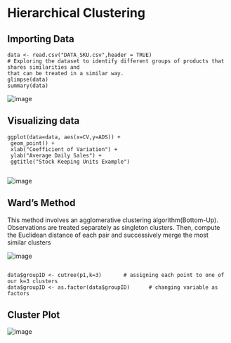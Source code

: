 # Hierarchical Clustering
## Importing Data
```
data <- read.csv("DATA_SKU.csv",header = TRUE)
# Exploring the dataset to identify different groups of products that shares similarities and
that can be treated in a similar way.
glimpse(data)
summary(data)
```
![image](https://user-images.githubusercontent.com/111043457/209177607-b22b8177-352e-4d8b-b403-067895b6e066.png)

## Visualizing data
```
ggplot(data=data, aes(x=CV,y=ADS)) + 
 geom_point() +
 xlab("Coefficient of Variation") +
 ylab("Average Daily Sales") +
 ggtitle("Stock Keeping Units Example")
 
 ```
 ![image](https://user-images.githubusercontent.com/111043457/209177924-78f6f489-6ff0-4b61-93a3-3cf8c7597d45.png)
 
 ## Ward’s Method
This method involves an agglomerative clustering algorithm(Bottom-Up). Observations are treated separately
as singleton clusters. Then, compute the Euclidean distance of each pair and successively merge the most
similar clusters

![image](https://user-images.githubusercontent.com/111043457/209178140-373274e8-8afa-44fa-82b7-64d96d2b8bfa.png)

```{merging}

data$groupID <- cutree(p1,k=3)       # assigning each point to one of our k=3 clusters 
data$groupID <- as.factor(data$groupID)      # changing variable as factors

```
## Cluster Plot
![image](https://user-images.githubusercontent.com/111043457/209178418-64e85bc6-3f56-4979-9779-5f77e42861e5.png)

